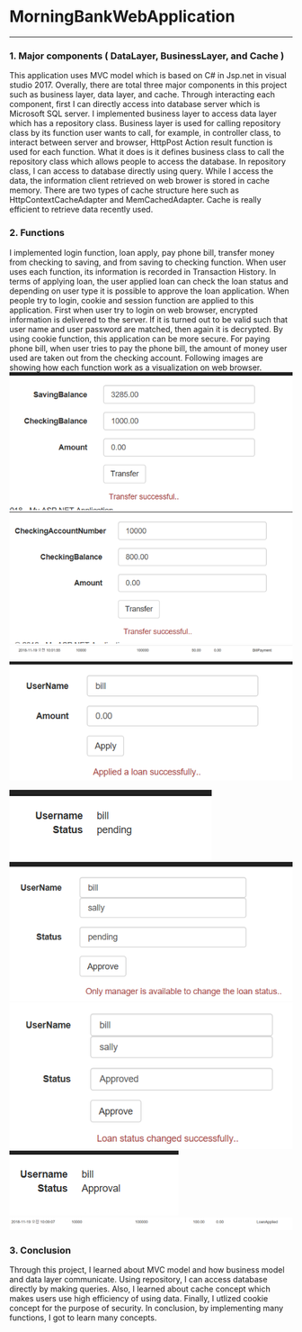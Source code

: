 # MorningBankWebApplication

-----------------------------
[//]: # (Image References)

[image1]: 8.PNG 
[image2]: 10.PNG 
[image3]: 11.PNG 
[image4]: 13.PNG 
[image5]: 14.PNG 
[image6]: 15.PNG
[image7]: 16.PNG
[image8]: 17.PNG
[image9]: 18.PNG

### 1. Major components ( DataLayer, BusinessLayer, and Cache )
This application uses MVC model which is based on C# in Jsp.net in visual studio 2017.
Overally, there are total three major components in this project such as business layer, data layer, and cache.
Through interacting each component, first I can directly access into database server which is Microsoft SQL server. 
I implemented business layer to access data layer which has a repository class. Business layer is used for calling repository class
by its function user wants to call, for example, in controller class, to interact between server and browser, HttpPost Action result 
function is used for each function. What it does is it defines business class to call the repository class which allows people to access the
database. In repository class, I can access to database directly using query. While I access the data, the information client retrieved on
web brower is stored in cache memory. There are two types of cache structure here such as HttpContextCacheAdapter and MemCachedAdapter. 
Cache is really efficient to retrieve data recently used. 

### 2. Functions
I implemented login function, loan apply, pay phone bill, transfer money from checking to saving, and from saving to checking function.
When user uses each function, its information is recorded in Transaction History. 
In terms of applying loan, the user applied loan can check the loan status and depending on user type it is possible to approve the loan
application. When people try to login, cookie and session function are applied to this application. First when user try to login on web browser, 
encrypted information is delivered to the server. If it is turned out to be valid such that user name and user password
are matched, then again it is decrypted. By using cookie function, this application can be more secure.
For paying phone bill, when user tries to pay the phone bill, the amount of money user used are taken out from the checking account.
Following images are showing how each function work as a visualization on web browser.
![alt text][image1]
![alt text][image2]
![alt text][image3] 
![alt text][image4]

![alt text][image5]
![alt text][image6]
![alt text][image7]
![alt text][image8]
![alt text][image9]

### 3. Conclusion
Through this project, I learned about MVC model and how business model and data layer communicate.
Using repository, I can access database directly by making queries. Also, I learned about cache concept which makes users use high 
efficiency of using data. Finally, I utlized cookie concept for the purpose of security. In conclusion, by implementing many functions, I got to learn many concepts. 
